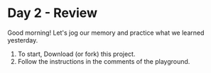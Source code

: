 # Day 2 - Review

Good morning! Let's jog our memory and practice what we learned yesterday.

1. To start, Download (or fork) this project.
2. Follow the instructions in the comments of the playground.

